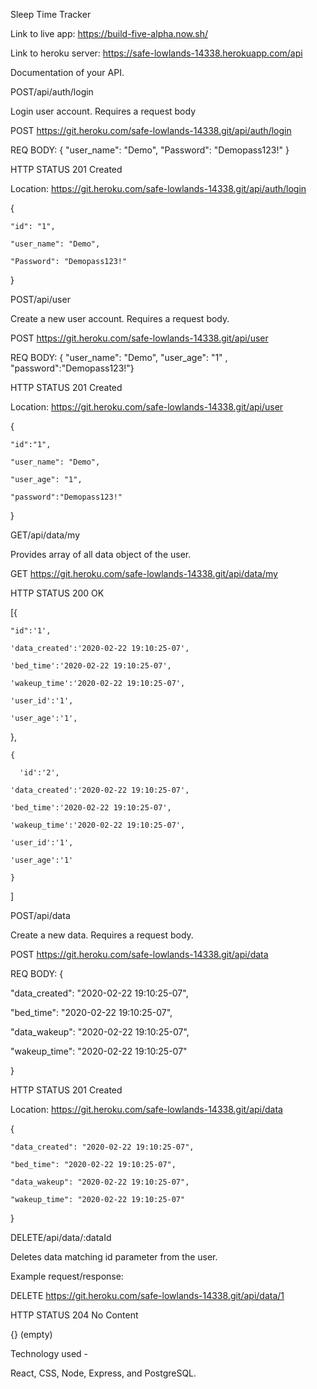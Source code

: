 Sleep Time Tracker

Link to live app: https://build-five-alpha.now.sh/

Link to heroku server: https://safe-lowlands-14338.herokuapp.com/api

Documentation of your API.

POST/api/auth/login

Login user account. Requires a request body

 POST https://git.heroku.com/safe-lowlands-14338.git/api/auth/login
 
  REQ BODY: { "user_name": "Demo", "Password": "Demopass123!" }

  HTTP STATUS 201 Created
  
  Location: https://git.heroku.com/safe-lowlands-14338.git/api/auth/login
  
  {
    
    "id": "1",
    
    "user_name": "Demo",
    
    "Password": "Demopass123!"
    
  }
  
POST/api/user

Create a new user account. Requires a request body.

 POST https://git.heroku.com/safe-lowlands-14338.git/api/user
 
  REQ BODY: { "user_name": "Demo", "user_age": "1" , "password":"Demopass123!"}

  HTTP STATUS 201 Created
  
  Location: https://git.heroku.com/safe-lowlands-14338.git/api/user
  
  { 
  
    "id":"1",
    
    "user_name": "Demo",
    
    "user_age": "1",
    
    "password":"Demopass123!"
    
  }
  
GET/api/data/my

Provides array of all data object of the user.

GET https://git.heroku.com/safe-lowlands-14338.git/api/data/my

  HTTP STATUS 200 OK
  
  [{
  
    "id":'1',
    
    'data_created':'2020-02-22 19:10:25-07',
    
    'bed_time':'2020-02-22 19:10:25-07',
    
    'wakeup_time':'2020-02-22 19:10:25-07',
    
    'user_id':'1',
    
    'user_age':'1',
    
  },
  
    {
    
      'id':'2',
      
    'data_created':'2020-02-22 19:10:25-07',
    
    'bed_time':'2020-02-22 19:10:25-07',
    
    'wakeup_time':'2020-02-22 19:10:25-07',
    
    'user_id':'1',
    
    'user_age':'1'
    
    }
    
  ]

POST/api/data

Create a new data. Requires a request body.

POST https://git.heroku.com/safe-lowlands-14338.git/api/data

  REQ BODY: { 
  
  "data_created": "2020-02-22 19:10:25-07", 
  
  "bed_time": "2020-02-22 19:10:25-07",
  
  "data_wakeup": "2020-02-22 19:10:25-07",
  
  "wakeup_time": "2020-02-22 19:10:25-07"
  
   }

  HTTP STATUS 201 Created
  
  Location: https://git.heroku.com/safe-lowlands-14338.git/api/data
  
  {
  
    "data_created": "2020-02-22 19:10:25-07",
    
    "bed_time": "2020-02-22 19:10:25-07",
    
    "data_wakeup": "2020-02-22 19:10:25-07",
    
    "wakeup_time": "2020-02-22 19:10:25-07"
    
  }

DELETE/api/data/:dataId

Deletes data matching id parameter from the user.

Example request/response:

  DELETE https://git.heroku.com/safe-lowlands-14338.git/api/data/1
    
  HTTP STATUS 204 No Content
  
  {} (empty)


 Technology used -
 
 React, CSS, Node, Express, and PostgreSQL.
